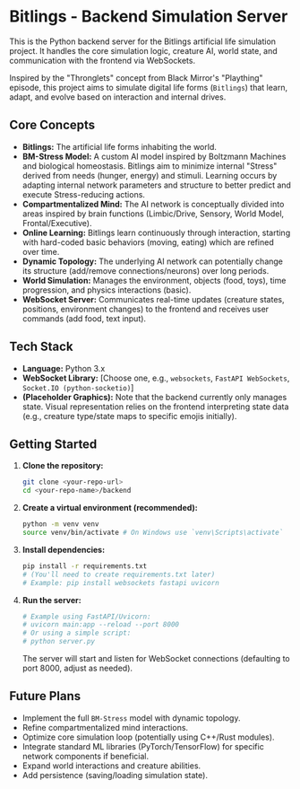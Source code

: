 # Bitlings - Backend Simulation Server

This is the Python backend server for the Bitlings artificial life simulation project. It handles the core simulation logic, creature AI, world state, and communication with the frontend via WebSockets.

Inspired by the "Thronglets" concept from Black Mirror's "Plaything" episode, this project aims to simulate digital life forms (`Bitlings`) that learn, adapt, and evolve based on interaction and internal drives.

## Core Concepts

*   **Bitlings:** The artificial life forms inhabiting the world.
*   **BM-Stress Model:** A custom AI model inspired by Boltzmann Machines and biological homeostasis. Bitlings aim to minimize internal "Stress" derived from needs (hunger, energy) and stimuli. Learning occurs by adapting internal network parameters and structure to better predict and execute Stress-reducing actions.
*   **Compartmentalized Mind:** The AI network is conceptually divided into areas inspired by brain functions (Limbic/Drive, Sensory, World Model, Frontal/Executive).
*   **Online Learning:** Bitlings learn continuously through interaction, starting with hard-coded basic behaviors (moving, eating) which are refined over time.
*   **Dynamic Topology:** The underlying AI network can potentially change its structure (add/remove connections/neurons) over long periods.
*   **World Simulation:** Manages the environment, objects (food, toys), time progression, and physics interactions (basic).
*   **WebSocket Server:** Communicates real-time updates (creature states, positions, environment changes) to the frontend and receives user commands (add food, text input).

## Tech Stack

*   **Language:** Python 3.x
*   **WebSocket Library:** [Choose one, e.g., `websockets`, `FastAPI WebSockets`, `Socket.IO (python-socketio)`]
*   **(Placeholder Graphics):** Note that the backend currently only manages state. Visual representation relies on the frontend interpreting state data (e.g., creature type/state maps to specific emojis initially).

## Getting Started

1.  **Clone the repository:**
    ```bash
    git clone <your-repo-url>
    cd <your-repo-name>/backend
    ```
2.  **Create a virtual environment (recommended):**
    ```bash
    python -m venv venv
    source venv/bin/activate # On Windows use `venv\Scripts\activate`
    ```
3.  **Install dependencies:**
    ```bash
    pip install -r requirements.txt
    # (You'll need to create requirements.txt later)
    # Example: pip install websockets fastapi uvicorn
    ```
4.  **Run the server:**
    ```bash
    # Example using FastAPI/Uvicorn:
    # uvicorn main:app --reload --port 8000
    # Or using a simple script:
    # python server.py
    ```
    The server will start and listen for WebSocket connections (defaulting to port 8000, adjust as needed).

      
## Future Plans

*   Implement the full `BM-Stress` model with dynamic topology.
*   Refine compartmentalized mind interactions.
*   Optimize core simulation loop (potentially using C++/Rust modules).
*   Integrate standard ML libraries (PyTorch/TensorFlow) for specific network components if beneficial.
*   Expand world interactions and creature abilities.
*   Add persistence (saving/loading simulation state).


    